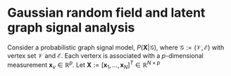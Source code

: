 # Gaussian random field and latent graph signal analysis

Consider a probabilistic graph signal model, $P(\mathbf{X}|\mathcal{G})$, where $\mathcal{G}:= (\mathcal{V}, \mathcal{E})$ with vertex set $\mathcal{V}$ and $\mathcal{E}$. Each verterx is associated with a $p$-dimensional measurement $\mathbf{x}_{v} \in \mathbb{R}^{p}$. Let $\mathbf{X}:= [\mathbf{x}_{1}, \ldots, \mathbf{x}_{N}]^{T} \in \mathbb{R}^{N \times p}$ 